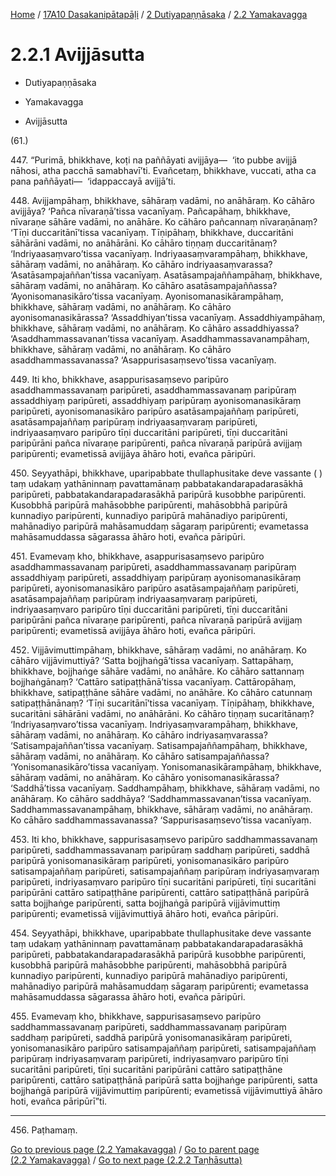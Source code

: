 
[Home](/) / [17A10 Dasakanipātapāḷi](../../../17A10.md) / [2 Dutiyapaṇṇāsaka](../../2.md) / [2.2 Yamakavagga](../2.2.md)

# 2.2.1 Avijjāsutta

* Dutiyapaṇṇāsaka

* Yamakavagga

* Avijjāsutta

(61.)

447\. “Purimā, bhikkhave, koṭi na paññāyati avijjāya—  ‘ito pubbe avijjā nāhosi, atha pacchā samabhavī’ti. Evañcetaṃ, bhikkhave, vuccati, atha ca pana paññāyati—  ‘idappaccayā avijjā’ti.

448\. Avijjampāhaṃ, bhikkhave, sāhāraṃ vadāmi, no anāhāraṃ. Ko cāhāro avijjāya? ‘Pañca nīvaraṇā’tissa vacanīyaṃ. Pañcapāhaṃ, bhikkhave, nīvaraṇe sāhāre vadāmi, no anāhāre. Ko cāhāro pañcannaṃ nīvaraṇānaṃ? ‘Tīṇi duccaritānī’tissa vacanīyaṃ. Tīṇipāhaṃ, bhikkhave, duccaritāni sāhārāni vadāmi, no anāhārāni. Ko cāhāro tiṇṇaṃ duccaritānaṃ? ‘Indriyaasaṃvaro’tissa vacanīyaṃ. Indriyaasaṃvarampāhaṃ, bhikkhave, sāhāraṃ vadāmi, no anāhāraṃ. Ko cāhāro indriyaasaṃvarassa? ‘Asatāsampajaññan’tissa vacanīyaṃ. Asatāsampajaññampāhaṃ, bhikkhave, sāhāraṃ vadāmi, no anāhāraṃ. Ko cāhāro asatāsampajaññassa? ‘Ayonisomanasikāro’tissa vacanīyaṃ. Ayonisomanasikārampāhaṃ, bhikkhave, sāhāraṃ vadāmi, no anāhāraṃ. Ko cāhāro ayonisomanasikārassa? ‘Assaddhiyan’tissa vacanīyaṃ. Assaddhiyampāhaṃ, bhikkhave, sāhāraṃ vadāmi, no anāhāraṃ. Ko cāhāro assaddhiyassa? ‘Asaddhammassavanan’tissa vacanīyaṃ. Asaddhammassavanampāhaṃ, bhikkhave, sāhāraṃ vadāmi, no anāhāraṃ. Ko cāhāro asaddhammassavanassa? ‘Asappurisasaṃsevo’tissa vacanīyaṃ.

449\. Iti kho, bhikkhave, asappurisasaṃsevo paripūro asaddhammassavanaṃ paripūreti, asaddhammassavanaṃ paripūraṃ assaddhiyaṃ paripūreti, assaddhiyaṃ paripūraṃ ayonisomanasikāraṃ paripūreti, ayonisomanasikāro paripūro asatāsampajaññaṃ paripūreti, asatāsampajaññaṃ paripūraṃ indriyaasaṃvaraṃ paripūreti, indriyaasaṃvaro paripūro tīṇi duccaritāni paripūreti, tīṇi duccaritāni paripūrāni pañca nīvaraṇe paripūrenti, pañca nīvaraṇā paripūrā avijjaṃ paripūrenti; evametissā avijjāya āhāro hoti, evañca pāripūri.

450\. Seyyathāpi, bhikkhave, uparipabbate thullaphusitake deve vassante ( ) taṃ udakaṃ yathāninnaṃ pavattamānaṃ pabbatakandarapadarasākhā paripūreti, pabbatakandarapadarasākhā paripūrā kusobbhe paripūrenti. Kusobbhā paripūrā mahāsobbhe paripūrenti, mahāsobbhā paripūrā kunnadiyo paripūrenti, kunnadiyo paripūrā mahānadiyo paripūrenti, mahānadiyo paripūrā mahāsamuddaṃ sāgaraṃ paripūrenti; evametassa mahāsamuddassa sāgarassa āhāro hoti, evañca pāripūri.

451\. Evamevaṃ kho, bhikkhave, asappurisasaṃsevo paripūro asaddhammassavanaṃ paripūreti, asaddhammassavanaṃ paripūraṃ assaddhiyaṃ paripūreti, assaddhiyaṃ paripūraṃ ayonisomanasikāraṃ paripūreti, ayonisomanasikāro paripūro asatāsampajaññaṃ paripūreti, asatāsampajaññaṃ paripūraṃ indriyaasaṃvaraṃ paripūreti, indriyaasaṃvaro paripūro tīṇi duccaritāni paripūreti, tīṇi duccaritāni paripūrāni pañca nīvaraṇe paripūrenti, pañca nīvaraṇā paripūrā avijjaṃ paripūrenti; evametissā avijjāya āhāro hoti, evañca pāripūri.

452\. Vijjāvimuttimpāhaṃ, bhikkhave, sāhāraṃ vadāmi, no anāhāraṃ. Ko cāhāro vijjāvimuttiyā? ‘Satta bojjhaṅgā’tissa vacanīyaṃ. Sattapāhaṃ, bhikkhave, bojjhaṅge sāhāre vadāmi, no anāhāre. Ko cāhāro sattannaṃ bojjhaṅgānaṃ? ‘Cattāro satipaṭṭhānā’tissa vacanīyaṃ. Cattāropāhaṃ, bhikkhave, satipaṭṭhāne sāhāre vadāmi, no anāhāre. Ko cāhāro catunnaṃ satipaṭṭhānānaṃ? ‘Tīṇi sucaritānī’tissa vacanīyaṃ. Tīṇipāhaṃ, bhikkhave, sucaritāni sāhārāni vadāmi, no anāhārāni. Ko cāhāro tiṇṇaṃ sucaritānaṃ? ‘Indriyasaṃvaro’tissa vacanīyaṃ. Indriyasaṃvarampāhaṃ, bhikkhave, sāhāraṃ vadāmi, no anāhāraṃ. Ko cāhāro indriyasaṃvarassa? ‘Satisampajaññan’tissa vacanīyaṃ. Satisampajaññampāhaṃ, bhikkhave, sāhāraṃ vadāmi, no anāhāraṃ. Ko cāhāro satisampajaññassa? ‘Yonisomanasikāro’tissa vacanīyaṃ. Yonisomanasikārampāhaṃ, bhikkhave, sāhāraṃ vadāmi, no anāhāraṃ. Ko cāhāro yonisomanasikārassa? ‘Saddhā’tissa vacanīyaṃ. Saddhampāhaṃ, bhikkhave, sāhāraṃ vadāmi, no anāhāraṃ. Ko cāhāro saddhāya? ‘Saddhammassavanan’tissa vacanīyaṃ. Saddhammassavanampāhaṃ, bhikkhave, sāhāraṃ vadāmi, no anāhāraṃ. Ko cāhāro saddhammassavanassa? ‘Sappurisasaṃsevo’tissa vacanīyaṃ.

453\. Iti kho, bhikkhave, sappurisasaṃsevo paripūro saddhammassavanaṃ paripūreti, saddhammassavanaṃ paripūraṃ saddhaṃ paripūreti, saddhā paripūrā yonisomanasikāraṃ paripūreti, yonisomanasikāro paripūro satisampajaññaṃ paripūreti, satisampajaññaṃ paripūraṃ indriyasaṃvaraṃ paripūreti, indriyasaṃvaro paripūro tīṇi sucaritāni paripūreti, tīṇi sucaritāni paripūrāni cattāro satipaṭṭhāne paripūrenti, cattāro satipaṭṭhānā paripūrā satta bojjhaṅge paripūrenti, satta bojjhaṅgā paripūrā vijjāvimuttiṃ paripūrenti; evametissā vijjāvimuttiyā āhāro hoti, evañca pāripūri.

454\. Seyyathāpi, bhikkhave, uparipabbate thullaphusitake deve vassante taṃ udakaṃ yathāninnaṃ pavattamānaṃ pabbatakandarapadarasākhā paripūreti, pabbatakandarapadarasākhā paripūrā kusobbhe paripūrenti, kusobbhā paripūrā mahāsobbhe paripūrenti, mahāsobbhā paripūrā kunnadiyo paripūrenti, kunnadiyo paripūrā mahānadiyo paripūrenti, mahānadiyo paripūrā mahāsamuddaṃ sāgaraṃ paripūrenti; evametassa mahāsamuddassa sāgarassa āhāro hoti, evañca pāripūri.

455\. Evamevaṃ kho, bhikkhave, sappurisasaṃsevo paripūro saddhammassavanaṃ paripūreti, saddhammassavanaṃ paripūraṃ saddhaṃ paripūreti, saddhā paripūrā yonisomanasikāraṃ paripūreti, yonisomanasikāro paripūro satisampajaññaṃ paripūreti, satisampajaññaṃ paripūraṃ indriyasaṃvaraṃ paripūreti, indriyasaṃvaro paripūro tīṇi sucaritāni paripūreti, tīṇi sucaritāni paripūrāni cattāro satipaṭṭhāne paripūrenti, cattāro satipaṭṭhānā paripūrā satta bojjhaṅge paripūrenti, satta bojjhaṅgā paripūrā vijjāvimuttiṃ paripūrenti; evametissā vijjāvimuttiyā āhāro hoti, evañca pāripūrī”ti.

---

456\. Paṭhamaṃ.



[Go to previous page (2.2 Yamakavagga)](../2.2.md) / [Go to parent page (2.2 Yamakavagga)](../2.2.md) / [Go to next page (2.2.2 Taṇhāsutta)](2.2.2.md)



